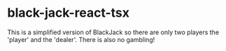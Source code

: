 # black-jack-react-tsx
 This is a simplified version of BlackJack so there are only two players the 'player' and the 'dealer'. There is also no gambling!
